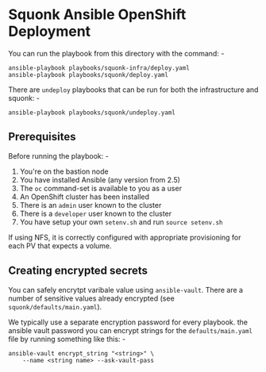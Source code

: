 # Squonk Ansible OpenShift Deployment
You can run the playbook from this directory with the command: -

    ansible-playbook playbooks/squonk-infra/deploy.yaml
    ansible-playbook playbooks/squonk/deploy.yaml

There are `undeploy` playbooks that can be run for both the
infrastructure and squonk: -

    ansible-playbook playbooks/squonk/undeploy.yaml

## Prerequisites
Before running the playbook: -

1.  You're on the bastion node
1.  You have installed Ansible (any version from 2.5)
1.  The `oc` command-set is available to you as a user
1.  An OpenShift cluster has been installed
1.  There is an `admin` user known to the cluster
1.  There is a `developer` user known to the cluster
1.  You have setup your own `setenv.sh` and run `source setenv.sh`

If using NFS, it is correctly configured with appropriate
provisioning for each PV that expects a volume.

## Creating encrypted secrets
You can safely encrytpt varibale value using `ansible-vault`. There
are a number of sensitive values already encrypted
(see `squonk/defaults/main.yaml`).
 
We typically use a separate encryption password for every playbook. the ansible vault password you can encrypt strings
for the `defaults/main.yaml` file by running something like this: -

    ansible-vault encrypt_string "<string>" \
        --name <string name> --ask-vault-pass
